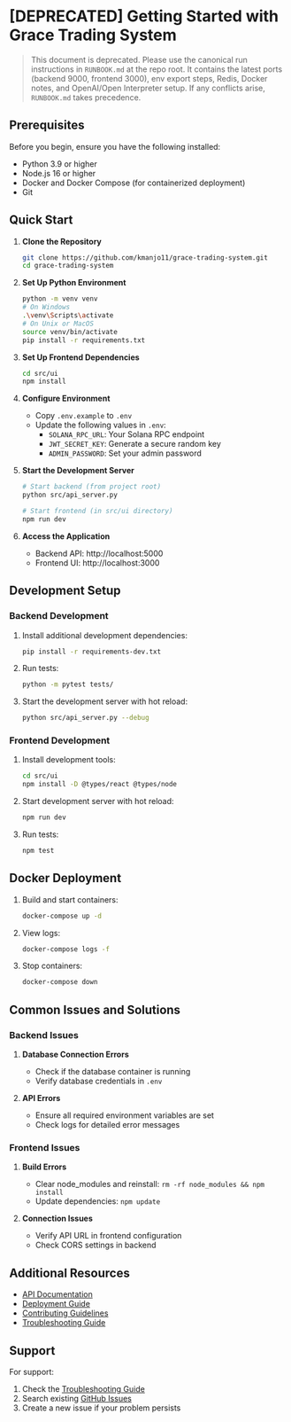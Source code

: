 # [DEPRECATED] Getting Started with Grace Trading System

> This document is deprecated. Please use the canonical run instructions in `RUNBOOK.md` at the repo root. It contains the latest ports (backend 9000, frontend 3000), env export steps, Redis, Docker notes, and OpenAI/Open Interpreter setup. If any conflicts arise, `RUNBOOK.md` takes precedence.

## Prerequisites

Before you begin, ensure you have the following installed:
- Python 3.9 or higher
- Node.js 16 or higher
- Docker and Docker Compose (for containerized deployment)
- Git

## Quick Start

1. **Clone the Repository**
   ```bash
   git clone https://github.com/kmanjo11/grace-trading-system.git
   cd grace-trading-system
   ```

2. **Set Up Python Environment**
   ```bash
   python -m venv venv
   # On Windows
   .\venv\Scripts\activate
   # On Unix or MacOS
   source venv/bin/activate
   pip install -r requirements.txt
   ```

3. **Set Up Frontend Dependencies**
   ```bash
   cd src/ui
   npm install
   ```

4. **Configure Environment**
   - Copy `.env.example` to `.env`
   - Update the following values in `.env`:
     - `SOLANA_RPC_URL`: Your Solana RPC endpoint
     - `JWT_SECRET_KEY`: Generate a secure random key
     - `ADMIN_PASSWORD`: Set your admin password

5. **Start the Development Server**
   ```bash
   # Start backend (from project root)
   python src/api_server.py

   # Start frontend (in src/ui directory)
   npm run dev
   ```

6. **Access the Application**
   - Backend API: http://localhost:5000
   - Frontend UI: http://localhost:3000

## Development Setup

### Backend Development
1. Install additional development dependencies:
   ```bash
   pip install -r requirements-dev.txt
   ```

2. Run tests:
   ```bash
   python -m pytest tests/
   ```

3. Start the development server with hot reload:
   ```bash
   python src/api_server.py --debug
   ```

### Frontend Development
1. Install development tools:
   ```bash
   cd src/ui
   npm install -D @types/react @types/node
   ```

2. Start development server with hot reload:
   ```bash
   npm run dev
   ```

3. Run tests:
   ```bash
   npm test
   ```

## Docker Deployment

1. Build and start containers:
   ```bash
   docker-compose up -d
   ```

2. View logs:
   ```bash
   docker-compose logs -f
   ```

3. Stop containers:
   ```bash
   docker-compose down
   ```

## Common Issues and Solutions

### Backend Issues
1. **Database Connection Errors**
   - Check if the database container is running
   - Verify database credentials in `.env`

2. **API Errors**
   - Ensure all required environment variables are set
   - Check logs for detailed error messages

### Frontend Issues
1. **Build Errors**
   - Clear node_modules and reinstall: `rm -rf node_modules && npm install`
   - Update dependencies: `npm update`

2. **Connection Issues**
   - Verify API URL in frontend configuration
   - Check CORS settings in backend

## Additional Resources

- [API Documentation](./docs/API.md)
- [Deployment Guide](./deployment/deployment_guide.md)
- [Contributing Guidelines](./CONTRIBUTING.md)
- [Troubleshooting Guide](./docs/TROUBLESHOOTING.md)

## Support

For support:
1. Check the [Troubleshooting Guide](./docs/TROUBLESHOOTING.md)
2. Search existing [GitHub Issues](https://github.com/kmanjo11/grace-trading-system/issues)
3. Create a new issue if your problem persists
